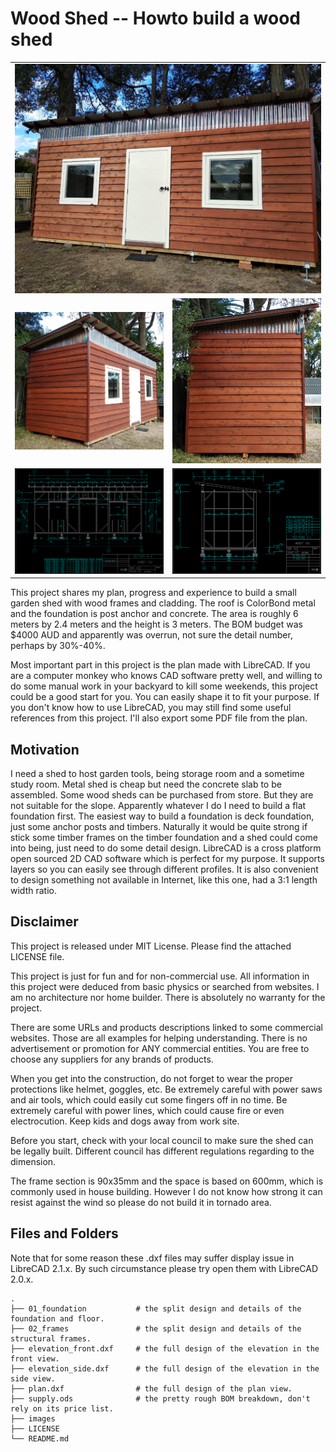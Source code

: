 # Wood Shed -- Howto build a wood shed

<table>
  <tr>
    <td colspan="2"><img src="images/final_view_front.jpg" width="800" alt="Front View"></td>
  </tr>
  <tr>
    <td align="left"><img src="images/final_view_angle.jpg" width="320" alt="Angle View"></td>
    <td align="right"><img src="images/final_view_side.jpg" width="320" alt="Side View"></td>
  </tr>
  <tr>
    <td align="left"><img src="images/figure_elevation_front.png" width="320" alt="Front Blueprint"></td>
    <td align="right"><img src="images/figure_elevation_side.png" width="320" alt="Side Blueprint"></td>
  </tr>
</table>

This project shares my plan, progress and experience to build a small garden shed 
with wood frames and cladding. The roof is ColorBond metal and the foundation is
post anchor and concrete. The area is roughly 6 meters by 2.4 meters and the height
is 3 meters. The BOM budget was $4000 AUD and apparently was overrun, 
not sure the detail number, perhaps by 30%-40%. 

Most important part in this project is the plan made with LibreCAD. 
If you are a computer monkey who knows CAD software pretty well, and willing to
do some manual work in your backyard to kill some weekends, this project could be
a good start for you. You can easily shape it to fit your purpose.
If you don't know how to use LibreCAD, you may still find some useful references
from this project. I'll also export some PDF file from the plan.

## Motivation

I need a shed to host garden tools, being storage room and a sometime study room.
Metal shed is cheap but need the concrete slab to be assembled. Some wood sheds 
can be purchased from store. But they are not suitable for the slope.
Apparently whatever I do I need to build a flat foundation first. The easiest
way to build a foundation is deck foundation, just some anchor posts and timbers.
Naturally it would be quite strong if stick some timber frames on the timber
foundation and a shed could come into being, just need to do some detail design.
LibreCAD is a cross platform open sourced 2D CAD software which is perfect for 
my purpose. It supports layers so you can easily see through different profiles.
It is also convenient to design something not available in Internet, like this
one, had a 3:1 length width ratio.


## Disclaimer

This project is released under MIT License. Please find the attached LICENSE file.

This project is just for fun and for non-commercial use. All information 
in this project were deduced from basic physics or searched from websites. 
I am no architecture nor home builder. There is absolutely no warranty for the project.

There are some URLs and products descriptions linked to some commercial websites.
Those are all examples for helping understanding. There is no advertisement or 
promotion for ANY commercial entities. You are free to choose any suppliers for 
any brands of products.

When you get into the construction, do not forget to wear the proper protections
like helmet, goggles, etc. Be extremely careful with power saws and air tools,
which could easily cut some fingers off in no time. Be extremely careful with 
power lines, which could cause fire or even electrocution. Keep kids and dogs away
from work site.

Before you start, check with your local council to make sure the shed can be legally built.
Different council has different regulations regarding to the dimension.

The frame section is 90x35mm and the space is based on 600mm, which is commonly 
used in house building. However I do not know how strong it can resist against the wind
so please do not build it in tornado area.

## Files and Folders

Note that for some reason these .dxf files may suffer display issue in LibreCAD 2.1.x.
By such circumstance please try open them with LibreCAD 2.0.x.


    .
    ├── 01_foundation           # the split design and details of the foundation and floor.
    ├── 02_frames               # the split design and details of the structural frames.
    ├── elevation_front.dxf     # the full design of the elevation in the front view.
    ├── elevation_side.dxf      # the full design of the elevation in the side view.
    ├── plan.dxf                # the full design of the plan view.
    ├── supply.ods              # the pretty rough BOM breakdown, don't rely on its price list.
    ├── images
    ├── LICENSE
    └── README.md


